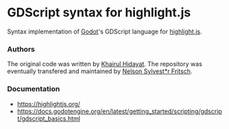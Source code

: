 # GDScript syntax for highlight.js

Syntax implementation of [Godot](https://godotengine.org/)'s GDScript language for [highlight.js](https://github.com/highlightjs/highlight.js).

### Authors

The original code was written by [Khairul Hidayat](https://github.com/khairul169). The repository was eventually transfered and maintained by [Nelson Sylvest*r Fritsch](https://github.com/form-follows-function).

### Documentation

 - https://highlightjs.org/
 - https://docs.godotengine.org/en/latest/getting_started/scripting/gdscript/gdscript_basics.html

